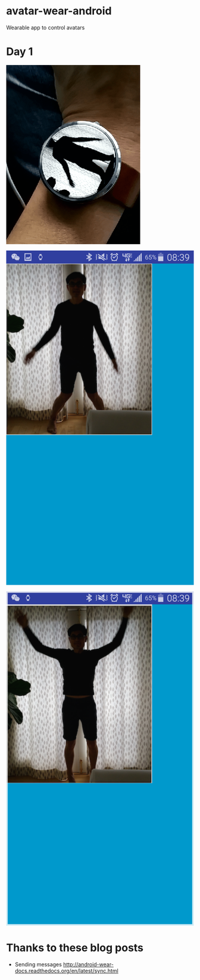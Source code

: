 # avatar-wear-android
  Wearable app to control avatars

# Day 1
![jump](https://raw.githubusercontent.com/tonytamsf/avatar-wear-android/0a85394279089ad5f1feb584ab287f8f96ce59f2/CHANGELOG/images/2015-10-26-watch.gif)

![phone jump](https://raw.githubusercontent.com/tonytamsf/avatar-wear-android/0a85394279089ad5f1feb584ab287f8f96ce59f2/CHANGELOG/images/2015-10-26-Screenshot_2015-10-26-08-39-36.png)

![phone jump 2](https://raw.githubusercontent.com/tonytamsf/avatar-wear-android/0a85394279089ad5f1feb584ab287f8f96ce59f2/CHANGELOG/images/2015-10-26-Screenshot_2015-10-26-08-39-15.png)

# Thanks to these blog posts
- Sending messages http://android-wear-docs.readthedocs.org/en/latest/sync.html
